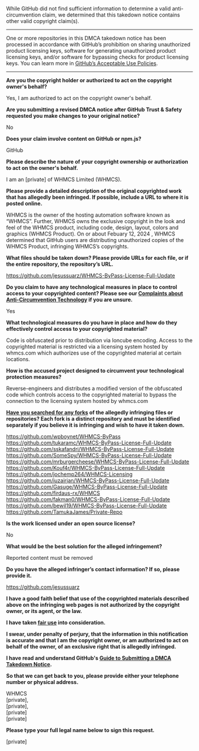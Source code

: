 While GitHub did not find sufficient information to determine a valid anti-circumvention claim, we determined that this takedown notice contains other valid copyright claim(s).

---

One or more repositories in this DMCA takedown notice has been processed in accordance with GitHub’s prohibition on sharing unauthorized product licensing keys, software for generating unauthorized product licensing keys, and/or software for bypassing checks for product licensing keys.
You can learn more in [GitHub’s Acceptable Use Policies](https://docs.github.com/en/github/site-policy/github-acceptable-use-policies).

---

**Are you the copyright holder or authorized to act on the copyright owner's behalf?**

Yes, I am authorized to act on the copyright owner's behalf.

**Are you submitting a revised DMCA notice after GitHub Trust & Safety requested you make changes to your original notice?**

No

**Does your claim involve content on GitHub or npm.js?**

GitHub

**Please describe the nature of your copyright ownership or authorization to act on the owner's behalf.**

I am an [private] of WHMCS Limited (WHMCS).

**Please provide a detailed description of the original copyrighted work that has allegedly been infringed. If possible, include a URL to where it is posted online.**

WHMCS is the owner of the hosting automation software known as “WHMCS”. Further, WHMCS owns the exclusive copyright
in the look and feel of the WHMCS product, including code, design, layout, colors and graphics (WHMCS Product).
On or about Febuary 12, 2024 , WHMCS determined that GitHub users are distributing unauthorized copies of the
WHMCS Product, infringing WHMCS’s copyrights.

**What files should be taken down? Please provide URLs for each file, or if the entire repository, the repository’s URL.**

https://github.com/jesussuarz/WHMCS-ByPass-License-Full-Update

**Do you claim to have any technological measures in place to control access to your copyrighted content? Please see our <a href="https://docs.github.com/articles/guide-to-submitting-a-dmca-takedown-notice#complaints-about-anti-circumvention-technology">Complaints about Anti-Circumvention Technology</a> if you are unsure.**

Yes

**What technological measures do you have in place and how do they effectively control access to your copyrighted material?**

Code is obfuscated prior to distribution via Ioncube encoding. Access to the copyrighted material is restricted via a licensing system hosted by whmcs.com which authorizes use of the copyrighted material at certain locations.

**How is the accused project designed to circumvent your technological protection measures?**

Reverse-engineers and distributes a modified version of the obfuscated code which controls access to the copyrighted material to bypass the connection to the licensing system hosted by whmcs.com

**<a href="https://docs.github.com/articles/dmca-takedown-policy#b-what-about-forks-or-whats-a-fork">Have you searched for any forks</a> of the allegedly infringing files or repositories? Each fork is a distinct repository and must be identified separately if you believe it is infringing and wish to have it taken down.**

https://github.com/wpboynet/WHMCS-ByPass  
https://github.com/tukaramc/WHMCS-ByPass-License-Full-Update  
https://github.com/sskafandri/WHMCS-ByPass-License-Full-Update  
https://github.com/SomeSpy/WHMCS-ByPass-License-Full-Update  
https://github.com/mrburgercheese/WHMCS-ByPass-License-Full-Update  
https://github.com/Kouf4r/WHMCS-ByPass-License-Full-Update  
https://github.com/jochemp264/WHMCS-Licensing  
https://github.com/iuzairjan/WHMCS-ByPass-License-Full-Update  
https://github.com/Gasuge/WHMCS-ByPass-License-Full-Update  
https://github.com/firdaus-rx/WHMCS  
https://github.com/fakman0/WHMCS-ByPass-License-Full-Update   
https://github.com/bewil19/WHMCS-ByPass-License-Full-Update  
https://github.com/TamukaJames/Private-Repo  

**Is the work licensed under an open source license?**

No

**What would be the best solution for the alleged infringement?**

Reported content must be removed

**Do you have the alleged infringer’s contact information? If so, please provide it.**

https://github.com/jesussuarz

**I have a good faith belief that use of the copyrighted materials described above on the infringing web pages is not authorized by the copyright owner, or its agent, or the law.**

**I have taken <a href="https://www.lumendatabase.org/topics/22">fair use</a> into consideration.**

**I swear, under penalty of perjury, that the information in this notification is accurate and that I am the copyright owner, or am authorized to act on behalf of the owner, of an exclusive right that is allegedly infringed.**

**I have read and understand GitHub's <a href="https://docs.github.com/articles/guide-to-submitting-a-dmca-takedown-notice/">Guide to Submitting a DMCA Takedown Notice</a>.**

**So that we can get back to you, please provide either your telephone number or physical address.**

WHMCS  
[private],  
[private],  
[private]  
[private]

**Please type your full legal name below to sign this request.**

[private]
